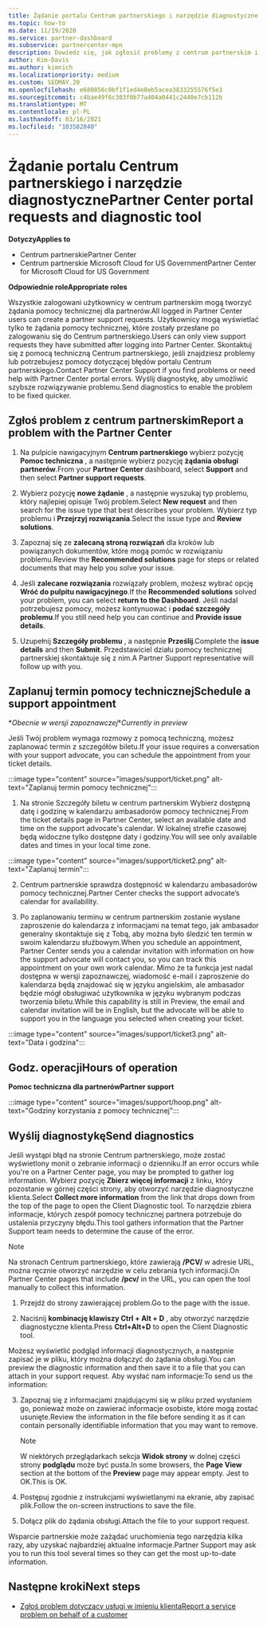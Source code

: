 ```yaml
---
title: Żądanie portalu Centrum partnerskiego i narzędzie diagnostyczne
ms.topic: how-to
ms.date: 11/19/2020
ms.service: partner-dashboard
ms.subservice: partnercenter-mpn
description: Dowiedz się, jak zgłosić problemy z centrum partnerskim i jak zbierać informacje diagnostyczne dotyczące zespołu pomocy technicznej dla partnerów.
author: Kim-Davis
ms.author: kimnich
ms.localizationpriority: medium
ms.custom: SEOMAY.20
ms.openlocfilehash: e680856c0bf1f1ed4e8eb5acea3833255576f5e3
ms.sourcegitcommit: c4bae49f6c303f0b77a404a0441c2440e7cb112b
ms.translationtype: MT
ms.contentlocale: pl-PL
ms.lasthandoff: 03/16/2021
ms.locfileid: "103582040"
---
```

# <a name="partner-center-portal-requests-and-diagnostic-tool"></a><span data-ttu-id="af542-103">Żądanie portalu Centrum partnerskiego i narzędzie diagnostyczne</span><span class="sxs-lookup"><span data-stu-id="af542-103">Partner Center portal requests and diagnostic tool</span></span>

<span data-ttu-id="af542-104">**Dotyczy**</span><span class="sxs-lookup"><span data-stu-id="af542-104">**Applies to**</span></span>

- <span data-ttu-id="af542-105">Centrum partnerskie</span><span class="sxs-lookup"><span data-stu-id="af542-105">Partner Center</span></span>
- <span data-ttu-id="af542-106">Centrum partnerskie Microsoft Cloud for US Government</span><span class="sxs-lookup"><span data-stu-id="af542-106">Partner Center for Microsoft Cloud for US Government</span></span>

<span data-ttu-id="af542-107">**Odpowiednie role**</span><span class="sxs-lookup"><span data-stu-id="af542-107">**Appropriate roles**</span></span>

<span data-ttu-id="af542-108">Wszystkie zalogowani użytkownicy w centrum partnerskim mogą tworzyć żądania pomocy technicznej dla partnerów.</span><span class="sxs-lookup"><span data-stu-id="af542-108">All logged in Partner Center users can create a partner support requests.</span></span> <span data-ttu-id="af542-109">Użytkownicy mogą wyświetlać tylko te żądania pomocy technicznej, które zostały przesłane po zalogowaniu się do Centrum partnerskiego.</span><span class="sxs-lookup"><span data-stu-id="af542-109">Users can only view support requests they have submitted after logging into Partner Center.</span></span>
<span data-ttu-id="af542-110">Skontaktuj się z pomocą techniczną Centrum partnerskiego, jeśli znajdziesz problemy lub potrzebujesz pomocy dotyczącej błędów portalu Centrum partnerskiego.</span><span class="sxs-lookup"><span data-stu-id="af542-110">Contact Partner Center Support if you find problems or need help with Partner Center portal errors.</span></span> <span data-ttu-id="af542-111">Wyślij diagnostykę, aby umożliwić szybsze rozwiązywanie problemu.</span><span class="sxs-lookup"><span data-stu-id="af542-111">Send diagnostics to enable the problem to be fixed quicker.</span></span>

## <a name="report-a-problem-with-the-partner-center"></a><span data-ttu-id="af542-112">Zgłoś problem z centrum partnerskim</span><span class="sxs-lookup"><span data-stu-id="af542-112">Report a problem with the Partner Center</span></span>

1. <span data-ttu-id="af542-113">Na pulpicie nawigacyjnym **Centrum partnerskiego** wybierz pozycję **Pomoc techniczna** , a następnie wybierz pozycję **żądania obsługi partnerów**.</span><span class="sxs-lookup"><span data-stu-id="af542-113">From your **Partner Center** dashboard, select **Support** and then select **Partner support requests**.</span></span>

2. <span data-ttu-id="af542-114">Wybierz pozycję **nowe żądanie** , a następnie wyszukaj typ problemu, który najlepiej opisuje Twój problem.</span><span class="sxs-lookup"><span data-stu-id="af542-114">Select **New request** and then search for the issue type that best describes your problem.</span></span> <span data-ttu-id="af542-115">Wybierz typ problemu i **Przejrzyj rozwiązania**.</span><span class="sxs-lookup"><span data-stu-id="af542-115">Select the issue type and **Review solutions**.</span></span>

3. <span data-ttu-id="af542-116">Zapoznaj się ze **zalecaną stroną rozwiązań** dla kroków lub powiązanych dokumentów, które mogą pomóc w rozwiązaniu problemu.</span><span class="sxs-lookup"><span data-stu-id="af542-116">Review the **Recommended solutions** page for steps or related documents that may help you solve your issue.</span></span>

4. <span data-ttu-id="af542-117">Jeśli **zalecane rozwiązania** rozwiązały problem, możesz wybrać opcję **Wróć do pulpitu nawigacyjnego**.</span><span class="sxs-lookup"><span data-stu-id="af542-117">If the **Recommended solutions** solved your problem, you can select **return to the Dashboard**.</span></span> <span data-ttu-id="af542-118">Jeśli nadal potrzebujesz pomocy, możesz kontynuować i **podać szczegóły problemu**.</span><span class="sxs-lookup"><span data-stu-id="af542-118">If you still need help you can continue and **Provide issue details**.</span></span>

5. <span data-ttu-id="af542-119">Uzupełnij **Szczegóły problemu** , a następnie **Prześlij**.</span><span class="sxs-lookup"><span data-stu-id="af542-119">Complete the **issue details** and then **Submit**.</span></span> <span data-ttu-id="af542-120">Przedstawiciel działu pomocy technicznej partnerskiej skontaktuje się z nim.</span><span class="sxs-lookup"><span data-stu-id="af542-120">A Partner Support representative will follow up with you.</span></span>

## <a name="schedule-a-support-appointment"></a><span data-ttu-id="af542-121">Zaplanuj termin pomocy technicznej</span><span class="sxs-lookup"><span data-stu-id="af542-121">Schedule a support appointment</span></span> 

<span data-ttu-id="af542-122">\**Obecnie w wersji zapoznawczej*</span><span class="sxs-lookup"><span data-stu-id="af542-122">\**Currently in preview*</span></span>

<span data-ttu-id="af542-123">Jeśli Twój problem wymaga rozmowy z pomocą techniczną, możesz zaplanować termin z szczegółów biletu.</span><span class="sxs-lookup"><span data-stu-id="af542-123">If your issue requires a conversation with your support advocate, you can schedule the appointment from your ticket details.</span></span>

:::image type="content" source="images/support/ticket.png" alt-text="Zaplanuj termin pomocy technicznej":::

1.  <span data-ttu-id="af542-125">Na stronie Szczegóły biletu w centrum partnerskim Wybierz dostępną datę i godzinę w kalendarzu ambasadorów pomocy technicznej.</span><span class="sxs-lookup"><span data-stu-id="af542-125">From the ticket details page in Partner Center, select an available date and time on the support advocate's calendar.</span></span> <span data-ttu-id="af542-126">W lokalnej strefie czasowej będą widoczne tylko dostępne daty i godziny.</span><span class="sxs-lookup"><span data-stu-id="af542-126">You will see only available dates and times in your local time zone.</span></span>

:::image type="content" source="images/support/ticket2.png" alt-text="Zaplanuj termin":::

2. <span data-ttu-id="af542-128">Centrum partnerskie sprawdza dostępność w kalendarzu ambasadorów pomocy technicznej.</span><span class="sxs-lookup"><span data-stu-id="af542-128">Partner Center checks the support advocate’s  calendar for availability.</span></span>

1. <span data-ttu-id="af542-129">Po zaplanowaniu terminu w centrum partnerskim zostanie wysłane zaproszenie do kalendarza z informacjami na temat tego, jak ambasador generalny skontaktuje się z Tobą, aby można było śledzić ten termin w swoim kalendarzu służbowym.</span><span class="sxs-lookup"><span data-stu-id="af542-129">When you schedule an appointment, Partner Center sends you a calendar invitation with information on how the support advocate will contact you, so you can track this appointment on your own work calendar.</span></span>  <span data-ttu-id="af542-130">Mimo że ta funkcja jest nadal dostępna w wersji zapoznawczej, wiadomość e-mail i zaproszenie do kalendarza będą znajdować się w języku angielskim, ale ambasador będzie mógł obsługiwać użytkownika w języku wybranym podczas tworzenia biletu.</span><span class="sxs-lookup"><span data-stu-id="af542-130">While this capability is still in Preview, the email and calendar invitation will be in English, but the advocate will be able to support you in the language you selected when creating your ticket.</span></span>

:::image type="content" source="images/support/ticket3.png" alt-text="Data i godzina":::

## <a name="hours-of-operation"></a><span data-ttu-id="af542-132">Godz. operacji</span><span class="sxs-lookup"><span data-stu-id="af542-132">Hours of operation</span></span>

<span data-ttu-id="af542-133">**Pomoc techniczna dla partnerów**</span><span class="sxs-lookup"><span data-stu-id="af542-133">**Partner support**</span></span>

:::image type="content" source="images/support/hoop.png" alt-text="Godziny korzystania z pomocy technicznej":::

## <a name="send-diagnostics"></a><span data-ttu-id="af542-135">Wyślij diagnostykę</span><span class="sxs-lookup"><span data-stu-id="af542-135">Send diagnostics</span></span>

<span data-ttu-id="af542-136">Jeśli wystąpi błąd na stronie Centrum partnerskiego, może zostać wyświetlony monit o zebranie informacji o dzienniku.</span><span class="sxs-lookup"><span data-stu-id="af542-136">If an error occurs while you're on a Partner Center page, you may be prompted to gather log information.</span></span> <span data-ttu-id="af542-137">Wybierz pozycję **Zbierz więcej informacji** z linku, który pozostanie w górnej części strony, aby otworzyć narzędzie diagnostyczne klienta.</span><span class="sxs-lookup"><span data-stu-id="af542-137">Select **Collect more information** from the link that drops down from the top of the page to open the Client Diagnostic tool.</span></span> <span data-ttu-id="af542-138">To narzędzie zbiera informacje, których zespół pomocy technicznej partnera potrzebuje do ustalenia przyczyny błędu.</span><span class="sxs-lookup"><span data-stu-id="af542-138">This tool gathers information that the Partner Support team needs to determine the cause of the error.</span></span> 

>[!NOTE]
><span data-ttu-id="af542-139">Na stronach Centrum partnerskiego, które zawierają **/PCV/** w adresie URL, można ręcznie otworzyć narzędzie w celu zebrania tych informacji.</span><span class="sxs-lookup"><span data-stu-id="af542-139">On Partner Center pages that include **/pcv/** in the URL, you can open the tool manually to collect this information.</span></span>

1. <span data-ttu-id="af542-140">Przejdź do strony zawierającej problem.</span><span class="sxs-lookup"><span data-stu-id="af542-140">Go to the page with the issue.</span></span>

2. <span data-ttu-id="af542-141">Naciśnij **kombinację klawiszy Ctrl + Alt + D** , aby otworzyć narzędzie diagnostyczne klienta.</span><span class="sxs-lookup"><span data-stu-id="af542-141">Press **Ctrl+Alt+D** to open the Client Diagnostic tool.</span></span>

<span data-ttu-id="af542-142">Możesz wyświetlić podgląd informacji diagnostycznych, a następnie zapisać je w pliku, który można dołączyć do żądania obsługi.</span><span class="sxs-lookup"><span data-stu-id="af542-142">You can preview the diagnostic information and then save it to a file that you can attach in your support request.</span></span> <span data-ttu-id="af542-143">Aby wysłać nam informacje:</span><span class="sxs-lookup"><span data-stu-id="af542-143">To send us the information:</span></span>

3. <span data-ttu-id="af542-144">Zapoznaj się z informacjami znajdującymi się w pliku przed wysłaniem go, ponieważ może on zawierać informacje osobiste, które mogą zostać usunięte.</span><span class="sxs-lookup"><span data-stu-id="af542-144">Review the information in the file before sending it as it can contain personally identifiable information that you may want to remove.</span></span>

    >[!NOTE]
    ><span data-ttu-id="af542-145">W niektórych przeglądarkach sekcja **Widok strony** w dolnej części strony **podglądu** może być pusta.</span><span class="sxs-lookup"><span data-stu-id="af542-145">In some browsers, the **Page View** section at the bottom of the **Preview** page may appear empty.</span></span> <span data-ttu-id="af542-146">Jest to OK.</span><span class="sxs-lookup"><span data-stu-id="af542-146">This is OK.</span></span>

4. <span data-ttu-id="af542-147">Postępuj zgodnie z instrukcjami wyświetlanymi na ekranie, aby zapisać plik.</span><span class="sxs-lookup"><span data-stu-id="af542-147">Follow the on-screen instructions to save the file.</span></span>

5. <span data-ttu-id="af542-148">Dołącz plik do żądania obsługi.</span><span class="sxs-lookup"><span data-stu-id="af542-148">Attach the file to your support request.</span></span>

<span data-ttu-id="af542-149">Wsparcie partnerskie może zażądać uruchomienia tego narzędzia kilka razy, aby uzyskać najbardziej aktualne informacje.</span><span class="sxs-lookup"><span data-stu-id="af542-149">Partner Support may ask you to run this tool several times so they can get the most up-to-date information.</span></span>

## <a name="next-steps"></a><span data-ttu-id="af542-150">Następne kroki</span><span class="sxs-lookup"><span data-stu-id="af542-150">Next steps</span></span>

- [<span data-ttu-id="af542-151">Zgłoś problem dotyczący usługi w imieniu klienta</span><span class="sxs-lookup"><span data-stu-id="af542-151">Report a service problem on behalf of a customer</span></span>](report-problems-on-behalf-of-a-customer.md)
